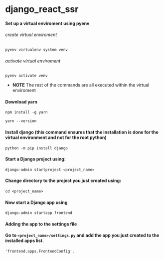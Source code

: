 # django_react_ssr


#### Set up a virtual enviroment using pyenv
###### create virtual enviroment
```
pyenv virtualenv system venv
```
###### activate virtual enviroment
```
pyenv activate venv
```

* **NOTE** The rest of the commands are all executed within the virtual enviroment

#### Download yarn
```
npm install -g yarn
```
```
yarn --version
```

#### Install django (this command ensures that the installation is done for the virtual environment and not for the root python)
```
python -m pip install django
```

#### Start a Django project using:
```
django-admin startproject <project_name>
```

#### Change directory to the project you just created using:
```
cd <project_name>
```

#### Now start a Django app using
```
django-admin startapp frontend
```

#### Adding the app to the settings file
#### Go to `<project_name>/settings.py` and add the app you just created to the installed apps list.
```'frontend.apps.FrontendConfig',```
